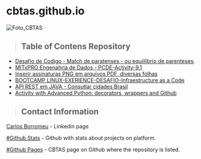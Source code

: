 # cbtas.github.io

![Foto_CBTAS](https://avatars.githubusercontent.com/u/73320879?v=4)

>## Table of Contens Repository <br>
* [Desafio de Codigo - Match de paratenses - ou equiilibrio de parenteses](https://github.com/CBTAS/matchparanteses_code/tree/main).
* [MITxPRO Engenahria de Dados - PCDE-Activity-9.1](https://cbtas.github.io/PCDE-Activity-9.1/)
* [Inserir assinaturas PNG em arquivos PDF, diversas folhas](https://cbtas.github.io/signinpdf)
* [BOOTCAMP LINUX-EXERIENCE-DESAFIO-Infraestructure as a Code](https://cbtas.github.io/DIO-LINUX-EXERIENCE-DESAFIO-1-IaC)
* [API REST em JAVA - Consutlar cidades Brasil](https://cbtas.github.io/citiesapi)
* [Activity with Advanced Python: decorators, wrappers and Github](https://cbtas.github.io/MO-PCDE_M9_final_assignment)
  
<a class="anchor" id="contact"></a>
>## Contact Information
[Carlos Borromeu](https://www.linkedin.com/in/carlosborromeu/detail/recent-activity/posts/) - Linkedin page 

[#Github Stats](https://github.com/CBTAS) - Github with stats about projects on platform. 

[#Github Pages](https://cbtas.github.io) - CBTAS page on Github where the repository is listed.
